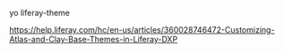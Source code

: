 yo liferay-theme

https://help.liferay.com/hc/en-us/articles/360028746472-Customizing-Atlas-and-Clay-Base-Themes-in-Liferay-DXP
